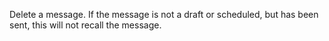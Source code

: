 Delete a message. If the message is not a draft or scheduled, but has been sent, this will not recall the message.
